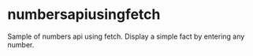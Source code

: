 # numbersapiusingfetch
Sample of numbers api using fetch. Display a simple fact by entering any number.
